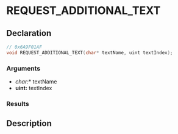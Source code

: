 # REQUEST_ADDITIONAL_TEXT

## Declaration
```cpp
// 0x6A9F01AF
void REQUEST_ADDITIONAL_TEXT(char* textName, uint textIndex);
```

### Arguments
- **char*:** textName
- **uint:** textIndex

### Results

## Description
